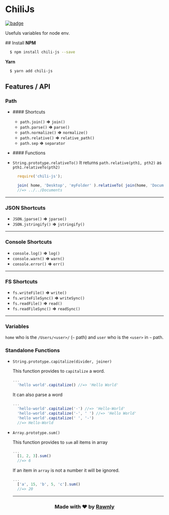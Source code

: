 # ChiliJs

[![badge](http://rawnly.com/badges/powered.svg)](rawnly.com/badges) 

Usefuls variables for node env.

## Install
**NPM**
```bash
  $ npm install chili-js --save
```

**Yarn**
```bash
  $ yarn add chili-js
```

## Features / API

### Path
- #### Shortcuts
  * `path.join()` **=>** `join()`
  * `path.parse()` **=>** `parse()`
  * `path.normalize()` **=>** `normalize()`
  * `path.relative()` **=>** `relative_path()`
  * `path.sep` **=>** `separator`

- #### Functions
 * `String.prototype.relativeTo()`
It returns `path.relative(pth1, pth2)` as `pth1.relativeTo(pth2)`

    ```js
      require('chili-js');

      join( home, 'Desktop', 'myFolder' ).relativeTo( join(home, 'Documents') );
      //=> ../../Documents
    ```
---
### JSON Shortcuts
- `JSON.jparse()` **=>** `jparse()`
- `JSON.jstringify()` **=>** `jstringify()`

---
### Console Shortcuts
- `console.log()`   **=>** `log()`
- `console.warn()`  **=>** `warn()`
- `console.error()` **=>** `err()`


---
### FS Shortcuts
- `fs.writeFile()` **=>** `write()`
- `fs.writeFileSync()` **=>** `writeSync()`
- `fs.readFile()` **=>** `read()`
- `fs.readFileSync()` **=>** `readSync()`


---


### Variables
`home` who is the `/Users/<user>/` (`~` path)
and `user` who is the `<user>` in `~` path.

### Standalone Functions
- `String.prototype.capitalize(divider, joiner)`

  This function provides to `capitalize` a word.
  ```js
  ...
    'hello world'.capitalize() //=> 'Hello World'
  ```
  It can also parse a word
  ```js
  ...
    'hello-world'.capitalize('-') //=> 'Hello-World'
    'hello-world'.capitalize('-', ' ') //=> 'Hello World'
    'hello world'.capitalize(' ', '-')
    //=> Hello-World
  ```

- `Array.prototype.sum()`

  This function provides to `sum` all items in array

  ```js
  ...
    [1, 2, 3].sum()
    //=> 6
  ```

  If an item in `array` is not a number it will be ignored.

  ```js
  ...
    ['a', 15, 'b', 5, 'c'].sum()
    //=> 20
  ```

  ---
<h3 align="center"> Made with ❤️ by <a href="http://rawnly.com">Rawnly</a> </h3>
